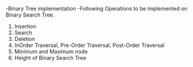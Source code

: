 -Binary Tree implementation
-Following Operations to be implemented on Binary Search Tree.
1) Insertion
2) Search
3) Deletion
4) InOrder Traversal, Pre-Order Traversal, Post-Order Traversal
5) Minimum and Maximum node
6) Height of Binary Search Tree
